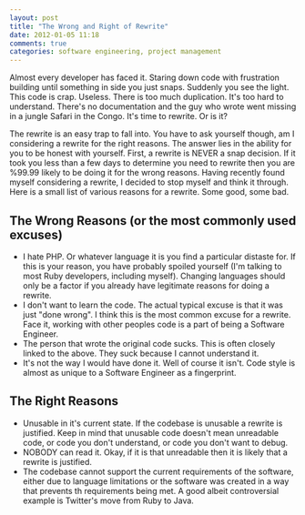 ```yaml
---
layout: post
title: "The Wrong and Right of Rewrite"
date: 2012-01-05 11:18
comments: true
categories: software engineering, project management
---
```


Almost every developer has faced it. Staring down code with frustration building until something in side you just snaps. Suddenly you see the light. This code is crap. Useless. There is too much duplication. It's too hard to understand. There's no documentation and the guy who wrote went missing in a jungle Safari in the Congo. It's time to rewrite. Or is it? 

The rewrite is an easy trap to fall into. You have to ask yourself though, am I considering a rewrite for the right reasons. The answer lies in the ability for you to be honest with yourself. First, a rewrite is NEVER a snap decision. If it took you less than a few days to determine you need to rewrite then you are %99.99 likely to be doing it for the wrong reasons. Having recently found myself considering a rewrite, I decided to stop myself and think it through. Here is a small list of various reasons for a rewrite. Some good, some bad.

## The Wrong Reasons (or the most commonly used excuses)
* I hate PHP. Or whatever language it is you find a particular distaste for. If this is your reason, you have probably spoiled yourself (I'm talking to most Ruby developers, including myself). Changing languages should only be a factor if you already have legitimate reasons for doing a rewrite.
* I don't want to learn the code. The actual typical excuse is that it was just "done wrong". I think this is the most common excuse for a rewrite. Face it, working with other peoples code is a part of being a Software Engineer.
* The person that wrote the original code sucks. This is often closely linked to the above. They suck because I cannot understand it.
* It's not the way I would have done it. Well of course it isn't. Code style is almost as unique to a Software Engineer as a fingerprint.

## The Right Reasons
* Unusable in it's current state. If the codebase is unusable a rewrite is justified. Keep in mind that unusable code doesn't mean unreadable code, or code you don't understand, or code you don't want to debug.
* NOBODY can read it. Okay, if it is that unreadable then it is likely that a rewrite is justified.
* The codebase cannot support the current requirements of the software, either due to language limitations or the software was created in a way that prevents th requirements being met. A good albeit controversial example is Twitter's move from Ruby to Java.
